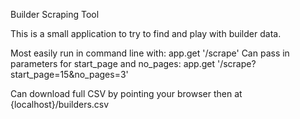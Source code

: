 Builder Scraping Tool

This is a small application to try to find and play with builder data.

Most easily run in command line with: app.get '/scrape'
Can pass in parameters for start_page and no_pages: app.get '/scrape?start_page=15&no_pages=3'

Can download full CSV by pointing your browser then at {localhost}/builders.csv
